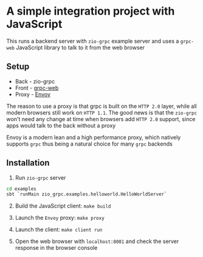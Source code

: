 # A simple integration project with JavaScript

This runs a backend server with `zio-grpc` example server and uses a `grpc-web` JavaScript library to talk to it from the web browser

## Setup

- Back - zio-grpc
- Front - [grpc-web](https://github.com/grpc/grpc-web)
- Proxy - [Envoy](https://www.envoyproxy.io/)

The reason to use a proxy is that grpc is built on the `HTTP 2.0` layer, while all modern browsers still work on `HTTP 1.1`.
The good news is that the `zio-grpc` won't need any change at time when browsers add `HTTP 2.0` support, since apps would talk to the back without a proxy

Envoy is a modern lean and a high performance proxy, which natively supports `grpc` thus being a natural choice for many `grpc` backends

## Installation

1. Run `zio-grpc` server

```bash
cd examples
sbt `runMain zio_grpc.examples.helloworld.HelloWorldServer`
```

2. Build the JavaScript client: `make build`

3. Launch the `Envoy` proxy: `make proxy`

4. Launch the client: `make client run`

5. Open the web browser with `localhost:8081` and check the server response in the browser console
